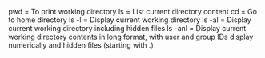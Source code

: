 pwd = To print working directory
ls = List current directory content
cd = Go to home directory
ls  -l = Display current working directory
ls -al = Display current working directory including hidden files
ls -anl = Display current working directory contents in long format, with user and group IDs display numerically and hidden files (starting with .)

